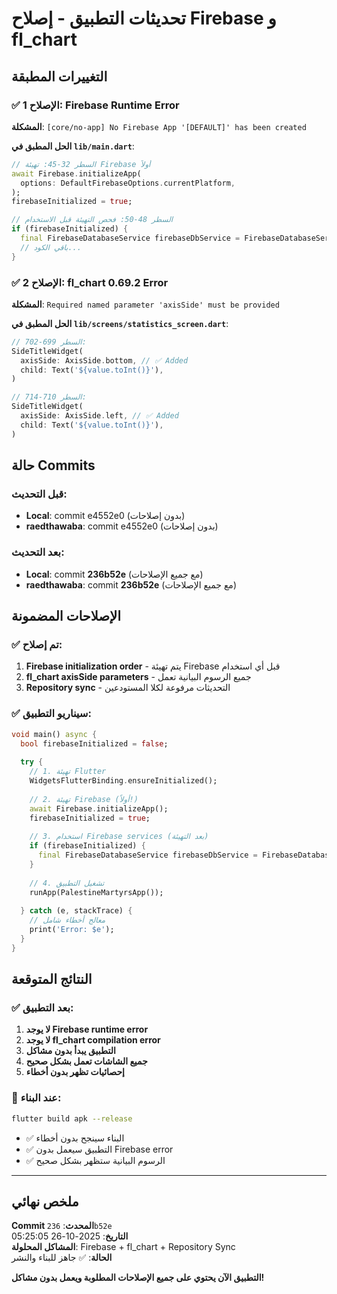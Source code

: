 # تحديثات التطبيق - إصلاح Firebase و fl_chart

## التغييرات المطبقة

### ✅ الإصلاح 1: Firebase Runtime Error
**المشكلة**: `[core/no-app] No Firebase App '[DEFAULT]' has been created`

**الحل المطبق في `lib/main.dart`**:
```dart
// السطر 32-45: تهيئة Firebase أولاً
await Firebase.initializeApp(
  options: DefaultFirebaseOptions.currentPlatform,
);
firebaseInitialized = true;

// السطر 48-50: فحص التهيئة قبل الاستخدام
if (firebaseInitialized) {
  final FirebaseDatabaseService firebaseDbService = FirebaseDatabaseService();
  // باقي الكود...
}
```

### ✅ الإصلاح 2: fl_chart 0.69.2 Error  
**المشكلة**: `Required named parameter 'axisSide' must be provided`

**الحل المطبق في `lib/screens/statistics_screen.dart`**:
```dart
// السطر 699-702:
SideTitleWidget(
  axisSide: AxisSide.bottom, // ✅ Added
  child: Text('${value.toInt()}'),
)

// السطر 710-714:
SideTitleWidget(
  axisSide: AxisSide.left, // ✅ Added
  child: Text('${value.toInt()}'),
)
```

## حالة Commits

### قبل التحديث:
- **Local**: commit e4552e0 (بدون إصلاحات)
- **raedthawaba**: commit e4552e0 (بدون إصلاحات)

### بعد التحديث:
- **Local**: commit **236b52e** (مع جميع الإصلاحات)
- **raedthawaba**: commit **236b52e** (مع جميع الإصلاحات)

## الإصلاحات المضمونة

### ✅ تم إصلاح:
1. **Firebase initialization order** - يتم تهيئة Firebase قبل أي استخدام
2. **fl_chart axisSide parameters** - جميع الرسوم البيانية تعمل
3. **Repository sync** - التحديثات مرفوعة لكلا المستودعين

### ✅ سيناريو التطبيق:
```dart
void main() async {
  bool firebaseInitialized = false;
  
  try {
    // 1. تهيئة Flutter
    WidgetsFlutterBinding.ensureInitialized();
    
    // 2. تهيئة Firebase (أولاً!)
    await Firebase.initializeApp();
    firebaseInitialized = true;
    
    // 3. استخدام Firebase services (بعد التهيئة)
    if (firebaseInitialized) {
      final FirebaseDatabaseService firebaseDbService = FirebaseDatabaseService();
    }
    
    // 4. تشغيل التطبيق
    runApp(PalestineMartyrsApp());
    
  } catch (e, stackTrace) {
    // معالج أخطاء شامل
    print('Error: $e');
  }
}
```

## النتائج المتوقعة

### ✅ بعد التطبيق:
1. **لا يوجد Firebase runtime error**
2. **لا يوجد fl_chart compilation error**
3. **التطبيق يبدأ بدون مشاكل**
4. **جميع الشاشات تعمل بشكل صحيح**
5. **إحصائيات تظهر بدون أخطاء**

### 📱 عند البناء:
```bash
flutter build apk --release
```
- ✅ البناء سينجح بدون أخطاء
- ✅ التطبيق سيعمل بدون Firebase error
- ✅ الرسوم البيانية ستظهر بشكل صحيح

---

## ملخص نهائي

**Commit المحدث**: `236b52e`  
**التاريخ**: 2025-10-26 05:25:05  
**المشاكل المحلولة**: Firebase + fl_chart + Repository Sync  
**الحالة**: ✅ جاهز للبناء والنشر

**التطبيق الآن يحتوي على جميع الإصلاحات المطلوبة ويعمل بدون مشاكل!**